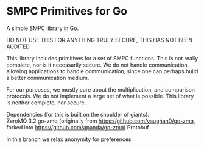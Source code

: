 SMPC Primitives for Go
=======
A simple SMPC library in Go.

DO NOT USE THIS FOR ANYTHING TRULY SECURE, THIS HAS NOT BEEN AUDITED

This library includes primitives for a set of SMPC functions. This is not really complete, nor
is it necessarily secure. We do not handle communication, allowing applications to handle communication,
since one can perhaps build a better communication medium.

For our purposes, we mostly care about the multiplication, and comparison protocols. We do not implement 
a large set of what is possible. This library is neither complete, nor secure.

Dependencies (for this is built on the shoulder of giants):<br/>
ZeroMQ 3.2
go-zmq (originally from https://github.com/vaughan0/go-zmq, forked into https://github.com/apanda/go-zmq)
Protobuf

In this branch we relax anonymity for preferences
